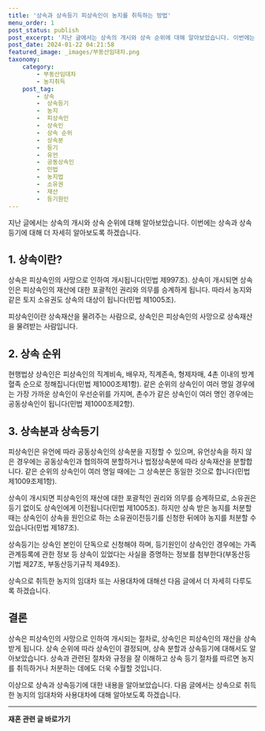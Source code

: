 ```yaml
---
title: '상속과 상속등기 피상속인이 농지를 취득하는 방법'
menu_order: 1
post_status: publish
post_excerpt: '지난 글에서는 상속의 개시와 상속 순위에 대해 알아보았습니다. 이번에는 상속과 상속등기에 대해 더 자세히 알아보도록 하겠습니다.'
post_date: 2024-01-22 04:21:58
featured_image: _images/부동산임대차.png
taxonomy:
    category:
        - 부동산임대차
        - 농지취득
    post_tag:
        - 상속
        -  상속등기
        -  농지
        -  피상속인
        -  상속인
        -  상속 순위
        -  상속분
        -  등기
        -  유언
        -  공동상속인
        -  민법
        -  농지법
        -  소유권
        -  재산
        -  등기원인
---
```



지난 글에서는 상속의 개시와 상속 순위에 대해 알아보았습니다. 이번에는 상속과 상속등기에 대해 더 자세히 알아보도록 하겠습니다.

## 1. 상속이란?

상속은 피상속인의 사망으로 인하여 개시됩니다(민법 제997조). 상속이 개시되면 상속인은 피상속인의 재산에 대한 포괄적인 권리와 의무를 승계하게 됩니다. 따라서 농지와 같은 토지 소유권도 상속의 대상이 됩니다(민법 제1005조).

피상속인이란 상속재산을 물려주는 사람으로, 상속인은 피상속인의 사망으로 상속재산을 물려받는 사람입니다.

## 2. 상속 순위

현행법상 상속인은 피상속인의 직계비속, 배우자, 직계존속, 형제자매, 4촌 이내의 방계혈족 순으로 정해집니다(민법 제1000조제1항). 같은 순위의 상속인이 여러 명일 경우에는 가장 가까운 상속인이 우선순위를 가지며, 촌수가 같은 상속인이 여러 명인 경우에는 공동상속인이 됩니다(민법 제1000조제2항).

## 3. 상속분과 상속등기

피상속인은 유언에 따라 공동상속인의 상속분을 지정할 수 있으며, 유언상속을 하지 않은 경우에는 공동상속인과 협의하여 분할하거나 법정상속분에 따라 상속재산을 분할합니다. 같은 순위의 상속인이 여러 명일 때에는 그 상속분은 동일한 것으로 합니다(민법 제1009조제1항).

상속이 개시되면 피상속인의 재산에 대한 포괄적인 권리와 의무를 승계하므로, 소유권은 등기 없이도 상속인에게 이전됩니다(민법 제1005조). 하지만 상속 받은 농지를 처분할 때는 상속인이 상속을 원인으로 하는 소유권이전등기를 신청한 뒤에야 농지를 처분할 수 있습니다(민법 제187조).

상속등기는 상속인 본인이 단독으로 신청해야 하며, 등기원인이 상속인인 경우에는 가족관계등록에 관한 정보 등 상속이 있었다는 사실을 증명하는 정보를 첨부한다(부동산등기법 제27조, 부동산등기규칙 제49조).

상속으로 취득한 농지의 임대차 또는 사용대차에 대해선 다음 글에서 더 자세히 다루도록 하겠습니다.

## 결론

상속은 피상속인의 사망으로 인하여 개시되는 절차로, 상속인은 피상속인의 재산을 상속받게 됩니다. 상속 순위에 따라 상속인이 결정되며, 상속 분할과 상속등기에 대해서도 알아보았습니다. 상속과 관련된 절차와 규정을 잘 이해하고 상속 등기 절차를 따르면 농지를 취득하거나 처분하는 데에도 더욱 수월할 것입니다. 

이상으로 상속과 상속등기에 대한 내용을 알아보았습니다. 다음 글에서는 상속으로 취득한 농지의 임대차와 사용대차에 대해 알아보도록 하겠습니다.
<!-- wp:separator -->
<hr class="wp-block-separator has-alpha-channel-opacity"/>
<!-- /wp:separator -->

<!-- wp:group {"backgroundColor":"base","layout":{"type":"constrained"}} -->
<div class="wp-block-group has-base-background-color has-background"><!-- wp:paragraph {"align":"center","fontSize":"medium"} -->
<p class="has-text-align-center has-large-font-size"><strong>재혼 관련 글 바로가기</strong></p>
<!-- /wp:paragraph -->


<!-- wp:latest-posts
{"categories":[{"id":1427,"count":19,"description":"","link":"https://uknowlaw.com/category/%ec%9e%ac%ed%98%bc/","name":"재혼","slug":"재혼","taxonomy":"category","parent":0,"meta":[],"_links":{"self":[{"href":"https://uknowlaw.com/wp-json/wp/v2/categories/1427"}],"collection":[{"href":"https://uknowlaw.com/wp-json/wp/v2/categories"}],"about":[{"href":"https://uknowlaw.com/wp-json/wp/v2/taxonomies/category"}],"wp:post_type":[{"href":"https://uknowlaw.com/wp-json/wp/v2/posts?categories=1427"}],"curies":[{"name":"wp","href":"https://api.w.org/{rel}","templated":true}]}}],"postsToShow":100,"excerptLength":28,"postLayout":"grid","columns":2,"featuredImageAlign":"left","featuredImageSizeSlug":"large","fontSize":"small"} /--></div>
<!-- /wp:group -->